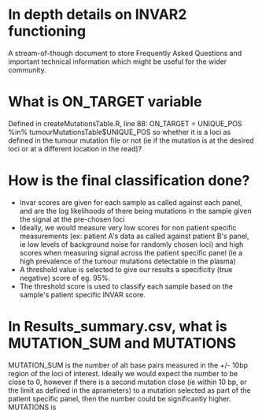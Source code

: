 # In depth details on INVAR2 functioning

A stream-of-though document to store Frequently Asked Questions and important technical information which might be useful for the wider community.

# What is ON_TARGET variable

Defined in createMutationsTable.R, line 88: ON_TARGET = UNIQUE_POS %in% tumourMutationsTable$UNIQUE_POS
so whether it is a loci as defined in the tumour mutation file or not (ie if the mutation is at the desired loci or at a different location in the read)?

# How is the final classification done?

* Invar scores are given for each sample as called against each panel, and are the log likelihoods of there being mutations in the sample given the signal at the pre-chosen loci
* Ideally, we would measure very low scores for non patient specific measurements (ex: patient A's data as called against patient B's panel, ie low levels of background noise for randomly chosen loci) and high scores when measuring signal across the patient specific panel (ie a high prevalence of the tumour mutations detectable in the plasma)
* A threshold value is selected to give our results a specificity (true negative) score of eg. 95%. 
* The threshold score is used to classify each sample based on the sample's patient specific INVAR score. 

# In Results_summary.csv, what is MUTATION_SUM and MUTATIONS
MUTATION_SUM is the number of alt base pairs measured in the +/- 10bp region of the loci of interest. Ideally we would expect the number to be close to 0, however if there is a second mutation close (ie within 10 bp, or the limit as defined in the aprameters) to a mutation selected as part of the patient specific panel, then the number could be significantly higher. 
MUTATIONS is
